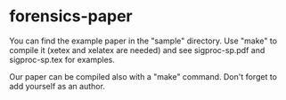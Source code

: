 # forensics-paper

You can find the example paper in the "sample" directory. Use "make" to compile it (xetex and xelatex are needed) and see sigproc-sp.pdf and sigproc-sp.tex for examples.

Our paper can be compiled also with a "make" command. Don't forget to add yourself as an author.
